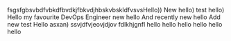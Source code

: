 fsgsfgbsvbdfvbkdfbvdkjfbkvdjhbskvbskldfvsvsHello))
New hello)
test hello)
Hello my favourite DevOps Engineer
new hello
And recently new hello
Add new test
Hello asxan)
ssvjdfvjeovjdjov
fdlkhjgnfl
	hello hello hello 
hello hello hello
